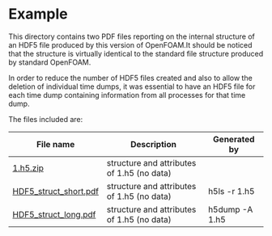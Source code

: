 # Example

This directory contains two PDF files reporting on the internal structure of an HDF5 file produced by this version of OpenFOAM.It should be noticed that the structure is virtually identical to the standard file structure produced by standard OpenFOAM.

In order to reduce the number of HDF5 files created and also to allow the deletion of individual time dumps, it was essential to have an HDF5 file for each time dump containing information from all processes for that time dump.

The files included are:

File name | Description | Generated by
------ | ----- | --------
[1.h5.zip](https://github.com/stefsal/OeRC_OpenFOAM_HDF5/blob/master/example/1.h5.zip) |   structure and attributes of 1.h5 (no data) |  
[HDF5_struct_short.pdf](https://github.com/stefsal/OeRC_OpenFOAM_HDF5/blob/master/example/HDF5_struct_short.pdf) |   structure and attributes of 1.h5 (no data) | h5ls -r 1.h5
[HDF5_struct_long.pdf](https://github.com/stefsal/OeRC_OpenFOAM_HDF5/blob/master/example/HDF5_struct_long.pdf) |  structure and attributes of 1.h5 (no data) | h5dump -A 1.h5

